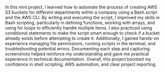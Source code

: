 In this mini project, I learned how to automate the process of creating AWS S3 buckets for different departments within a company using a Bash script and the AWS CLI. By writing and executing the script, I improved my skills in Bash scripting, particularly in defining functions, working with arrays, and using for loops to efficiently handle multiple items. I also practiced using conditional statements to make the script smart enough to check if a bucket already exists before attempting to create it. Additionally, I gained hands-on experience managing file permissions, running scripts in the terminal, and troubleshooting potential errors. Documenting each step and capturing screenshots helped reinforce my understanding and gave me practical experience in technical documentation. Overall, this project boosted my confidence in shell scripting, AWS automation, and clear project reporting.
